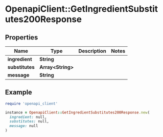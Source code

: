 # OpenapiClient::GetIngredientSubstitutes200Response

## Properties

| Name | Type | Description | Notes |
| ---- | ---- | ----------- | ----- |
| **ingredient** | **String** |  |  |
| **substitutes** | **Array&lt;String&gt;** |  |  |
| **message** | **String** |  |  |

## Example

```ruby
require 'openapi_client'

instance = OpenapiClient::GetIngredientSubstitutes200Response.new(
  ingredient: null,
  substitutes: null,
  message: null
)
```

